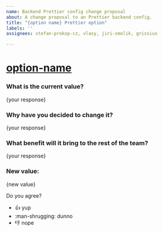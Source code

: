 ```yaml
---
name: Backend Prettier config change proposal
about: A change proposal to an Prettier backend config.
title: "{option name} Prettier option"
labels: ''
assignees: stefan-prokop-cz, vlasy, jiri-smolik, grissius

---
```


# [option-name](https://prettier.io/docs/en/options.html)

### What is the current value?

{your response}

### Why have you decided to change it?

{your response}

### What benefit will it bring to the rest of the team?

{your response}

### New value:

{new value}

Do you agree?

- :thumbsup: yup
- :man-shrugging: dunno
- :thumbsdown: nope
